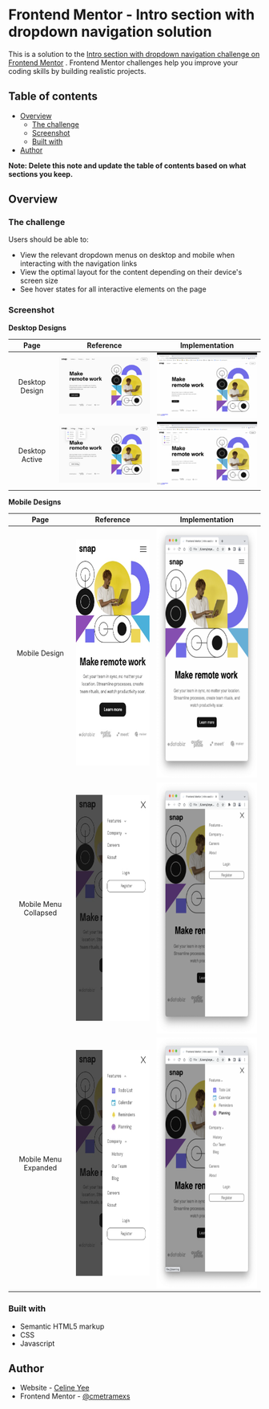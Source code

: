 # Frontend Mentor - Intro section with dropdown navigation solution

This is a solution to
the [Intro section with dropdown navigation challenge on Frontend Mentor](https://www.frontendmentor.io/challenges/intro-section-with-dropdown-navigation-ryaPetHE5)
. Frontend Mentor challenges help you improve your coding skills by building realistic projects.

## Table of contents

- [Overview](#overview)
    - [The challenge](#the-challenge)
    - [Screenshot](#screenshot)
    - [Built with](#built-with)
- [Author](#author)

**Note: Delete this note and update the table of contents based on what sections you keep.**

## Overview

### The challenge

Users should be able to:

- View the relevant dropdown menus on desktop and mobile when interacting with the navigation links
- View the optimal layout for the content depending on their device's screen size
- See hover states for all interactive elements on the page

### Screenshot

**Desktop Designs**

|    **Page**     |                        **Reference**                         |                             **Implementation**                             |
|:---------------:|:------------------------------------------------------------:|:--------------------------------------------------------------------------:|
| Desktop Design  | <img style="width:290px" src="./design/desktop-design.jpg"/> |           <img style="width:290px" src="./samples/desktop.png"/>           |
| Desktop Active  | <img style="width:290px" src="./design/active-states.jpg"/>  |       <img style="width:290px" src="./samples/desktop-active.png"/>        |

**Mobile Designs**

|        **Page**        |                             **Reference**                             |                           **Implementation**                           |
|:----------------------:|:---------------------------------------------------------------------:|:----------------------------------------------------------------------:|
|     Mobile Design      |     <img style="height:450px" src="./design/mobile-design.jpg"/>      |         <img style="height:500px" src="./samples/mobile.png"/>         |
| Mobile Menu Collapsed  | <img style="height:450px" src="./design/mobile-menu-collapsed.jpg"/>  | <img style="height:500px" src="./samples/mobile-menu-collapsed.png"/>  |
|  Mobile Menu Expanded  |  <img style="height:450px" src="./design/mobile-menu-expanded.jpg"/>  |  <img style="height:500px" src="./samples/mobile-menu-expanded.png"/>  |

### Built with

- Semantic HTML5 markup
- CSS
- Javascript


## Author

- Website - [Celine Yee](https://sg.linkedin.com/in/celine-yee-30763217a)
- Frontend Mentor - [@cmetramexs](https://www.frontendmentor.io/profile/cmetramexs)
